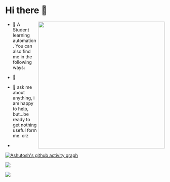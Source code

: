 # Hi there 👋

<a href="https://github-readme-stats.vercel.app/api?username=TheYuhan-Lu&show_icons=true&theme=flag-india"><img align="right" width="400" src="https://github-readme-stats.vercel.app/api?username=TheYuhan-Lu&show_icons=true&theme=flag-india" /></a>

- 🌱 A Student learning automation.
     You can also find me in the following ways:
  
- 💼 
- 💬 ask me about anything, i am happy to help, but...be ready to get nothing useful form me. orz
- 


[![Ashutosh's github activity graph](https://activity-graph.herokuapp.com/graph?username=TheYuhan-Lu&bg_color=ffffff&color=4d9c28&line=240c61&point=FF901c&area=true&hide_border=true)](https://github.com/TheYuhan-Lu/github-readme-activity-graph)

![](https://raw.githubusercontent.com/TheYuhan-Lu/TheYuhan-Lu/main/assets/github-contribution-grid-snake.svg)

![](https://gv.halberd.cn/TheYuhan-Lu?theme=stroke-colorful&active=240c61&deactive=ff901c&len=0&speed=40&size=60&space=5&tail=1)

<!--
**TheYuhan-Lu/TheYuhan-Lu** is a ✨ _special_ ✨ repository because its `README.md` (this file) appears on your GitHub profile.

Here are some ideas to get you started:

- 🔭 I’m currently working on ...
- 🌱 I’m currently learning ...
- 👯 I’m looking to collaborate on ...
- 🤔 I’m looking for help with ...
- 💬 Ask me about ...
- 📫 How to reach me: ...
- 😄 Pronouns: ...
- ⚡ Fun fact: ...
-->
